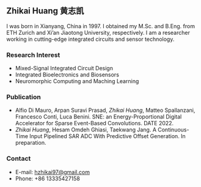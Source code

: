 ## Zhikai Huang 黄志凯

I was born in Xianyang, China in 1997. I obtained my M.Sc. and B.Eng. from ETH Zurich and Xi’an Jiaotong University, respectively. I am a researcher working in cutting-edge integrated circuits and sensor technology.

### Research Interest

- Mixed-Signal Integrated Circuit Design
- Integrated Bioelectronics and Biosensors
- Neuromorphic Computing and Maching Learning

### Publication

- Alfio Di Mauro, Arpan Suravi Prasad, *Zhikai Huang*, Matteo Spallanzani, Francesco Conti, Luca Benini. SNE: an Energy-Proportional Digital Accelerator for Sparse Event-Based Convolutions. DATE 2022.
- *Zhikai Huang*, Hesam Omdeh Ghiasi, Taekwang Jang. A Continuous-Time Input Pipelined SAR ADC With Predictive Offset Generation. In preparation.

### Contact

- E-mail: hzhikai97@gmail.com
- Phone: +86 13335427158
